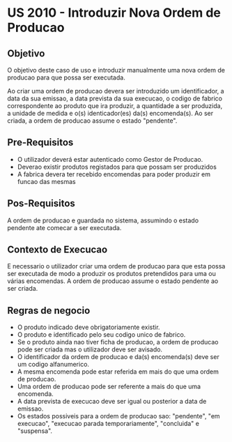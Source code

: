 # US 2010 - Introduzir Nova Ordem de Producao 



## Objetivo

O objetivo deste caso de uso e introduzir manualmente uma nova ordem de producao para que possa ser executada. 

Ao  criar uma ordem de producao devera ser introduzido um identificador, a data da sua emissao, a data prevista da sua execucao, o codigo de fabrico correspondente ao produto que ira produzir, a quantidade a ser produzida, a unidade de medida e o(s) identicador(es) da(s) encomenda(s). Ao ser criada, a ordem de producao assume o estado "pendente".



## Pre-Requisitos

- O utilizador deverá estar autenticado como Gestor de Producao.
- Deverao existir produtos registados para que possam ser produzidos
- A fabrica devera ter recebido encomendas para poder produzir em funcao das mesmas



## Pos-Requisitos

A ordem de producao e guardada no sistema, assumindo o estado pendente ate comecar a ser executada.



## Contexto de Execucao

E necessario o utilizador criar uma ordem de producao para que esta possa ser executada de modo a produzir os produtos pretendidos para uma ou várias encomendas. A ordem de producao assume o estado pendente ao ser criada.



## Regras de negocio

- O produto indicado deve obrigatoriamente existir.
- O produto e identificado pelo seu codigo unico de fabrico.
- Se o produto ainda nao tiver ficha de producao, a ordem de producao pode ser criada mas o utilizador deve ser avisado.
- O identificador da ordem de producao e da(s) encomenda(s) deve ser um codigo alfanumerico.
- A mesma encomenda pode estar referida em mais do que uma ordem de producao.
- Uma ordem de producao pode ser referente a mais do que uma encomenda.
- A data prevista de execucao deve ser igual ou posterior a data de emissao.
- Os estados possiveis para a ordem de producao sao: "pendente", "em execucao", "execucao parada temporariamente", "concluida" e "suspensa".